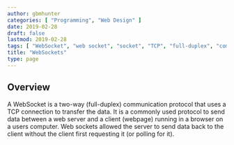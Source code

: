 ```yaml
---
author: gbmhunter
categories: [ "Programming", "Web Design" ]
date: 2019-02-28
draft: false
lastmod: 2019-02-28
tags: [ "WebSocket", "web socket", "socket", "TCP", "full-duplex", "communication", "protocol" ]
title: "WebSockets"
type: page
---
```


## Overview

A WebSocket is a two-way (full-duplex) communication protocol that uses a TCP connection to transfer the data. It is a commonly used protocol to send data between a web server and a client (webpage) running in a browser on a users computer. Web sockets allowed the server to send data back to the client without the client first requesting it (or polling for it).

